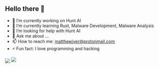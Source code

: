 ## Hello there 👋

- 🔭 I’m currently working on Hunt AI
- 🌱 I’m currently learning Rust, Malware Development, Malware Analysis
- 🤔 I’m looking for help with Hunt AI
- 💬 Ask me about ...
- 📫 How to reach me: matthewiver@protonmail.com
- ⚡ Fun fact: I love programming and hacking

<a>
  <img align="center" src="https://github-readme-stats.vercel.app/api?username=infinit3i&theme=gruvbox&show_icons=true" />
</a>
<a>
  <img src="ttps://github-readme-stats.vercel.app/api?username=infinit3i&show_icons=true&theme=radical" />
</a>
